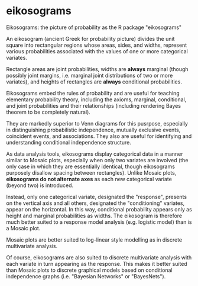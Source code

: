 # eikosograms
Eikosograms: the picture of probability as the R package "eikosograms"

An eikosogram (ancient Greek for probability picture) divides the unit square into rectangular regions whose areas, sides, and widths, represent various probabilities associated with the values of one or more categorical variates.

Rectangle areas are joint probabilities, widths are **always** marginal (though possibly joint margins, i.e. marginal joint distributions of two or more variates), and heights of rectangles are **always** conditional probabilities.

Eikosograms embed the rules of probability and are useful for teaching elementary probability theory, including the axioms, marginal, conditional, and joint probabilities and their relationships (including rendering Bayes theorem to be completely natural).

They are markedly superior to Venn diagrams for this pusrpose, especially in distinguishing probabilistic independence, mutually exclusive events, coincident events, and associations. They also are useful for identifying and understanding conditional independence structure.

As data analysis tools, eikosograms display categorical data in a manner similar to Mosaic plots, especially when only two variates are involved (the only case in which they are essentially identical, though eikosograms purposely disallow spacing between rectangles).
Unlike Mosaic plots, **eikosograms do not alternate axes** as each new categorical variate (beyond two) is introduced.  

Instead, only one categorical variate, designated the "response", presents on the vertical axis and all others, designated the "conditioning" variates, appear on the horizontal. In this way, conditional probability appears only as height and marginal probabilities as widths. The eikosogram is therefore much better suited to a response model analysis (e.g. logistic model)
than is a Mosaic plot. 

Mosaic plots are better suited to log-linear style modelling as in discrete multivariate analysis.

Of course, eikosograms are also suited to discrete multivariate analysis with each variate in turn appearing as the response. This makes it better suited than Mosaic plots to discrete graphical models based on conditional independence graphs (i.e. "Bayesian Networks" or "BayesNets").
